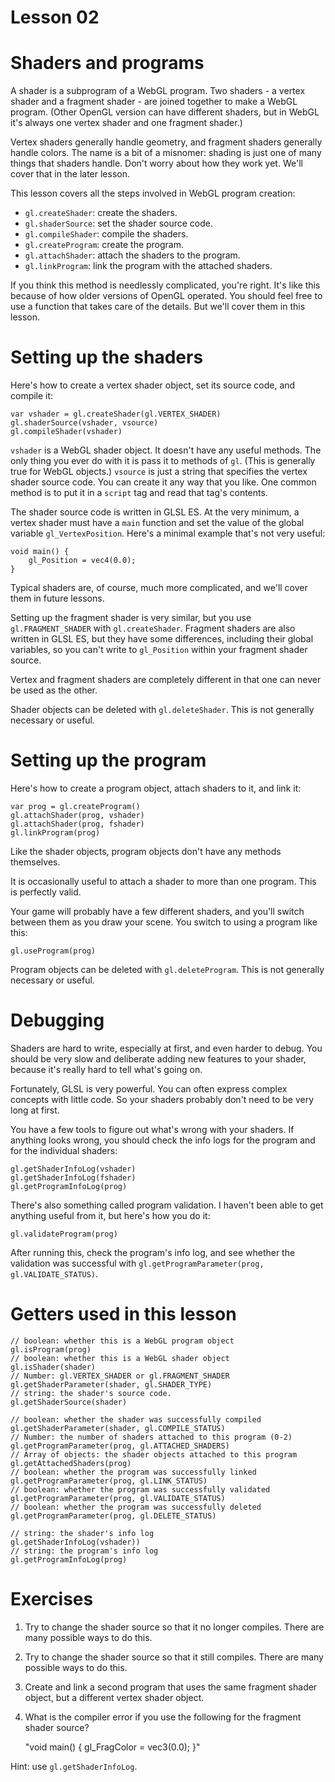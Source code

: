 # Lesson 02

Shaders and programs
====================

A shader is a subprogram of a WebGL program. Two shaders - a vertex shader and a fragment shader -
are joined together to make a WebGL program. (Other OpenGL version can have different shaders, but
in WebGL it's always one vertex shader and one fragment shader.)

Vertex shaders generally handle geometry, and fragment shaders generally handle colors. The name is
a bit of a misnomer: shading is just one of many things that shaders handle. Don't worry about how
they work yet. We'll cover that in the later lesson.

This lesson covers all the steps involved in WebGL program creation:

* `gl.createShader`: create the shaders.
* `gl.shaderSource`: set the shader source code.
* `gl.compileShader`: compile the shaders.
* `gl.createProgram`: create the program.
* `gl.attachShader`: attach the shaders to the program.
* `gl.linkProgram`: link the program with the attached shaders.

If you think this method is needlessly complicated, you're right. It's like this because of how
older versions of OpenGL operated. You should feel free to use a function that takes care of the
details. But we'll cover them in this lesson.

Setting up the shaders
======================

Here's how to create a vertex shader object, set its source code, and compile it:

	var vshader = gl.createShader(gl.VERTEX_SHADER)
	gl.shaderSource(vshader, vsource)
	gl.compileShader(vshader)

`vshader` is a WebGL shader object. It doesn't have any useful methods. The only thing you ever do
with it is pass it to methods of `gl`. (This is generally true for WebGL objects.) `vsource` is just
a string that specifies the vertex shader source code. You can create it any way that you like. One
common method is to put it in a `script` tag and read that tag's contents.

The shader source code is written in GLSL ES. At the very minimum, a vertex shader must have a 
`main` function and set the value of the global variable `gl_VertexPosition`. Here's a minimal
example that's not very useful:

	void main() {
	    gl_Position = vec4(0.0);
	}

Typical shaders are, of course, much more complicated, and we'll cover them in future lessons.

Setting up the fragment shader is very similar, but you use `gl.FRAGMENT_SHADER` with
`gl.createShader`. Fragment shaders are also written in GLSL ES, but they have some differences,
including their global variables, so you can't write to `gl_Position` within your fragment shader
source.

Vertex and fragment shaders are completely different in that one can never be used as the other.

Shader objects can be deleted with `gl.deleteShader`. This is not generally necessary or useful.

Setting up the program
======================

Here's how to create a program object, attach shaders to it, and link it:

	var prog = gl.createProgram()
	gl.attachShader(prog, vshader)
	gl.attachShader(prog, fshader)
	gl.linkProgram(prog)

Like the shader objects, program objects don't have any methods themselves.

It is occasionally useful to attach a shader to more than one program. This is perfectly valid.

Your game will probably have a few different shaders, and you'll switch between them as you draw
your scene. You switch to using a program like this:

	gl.useProgram(prog)

Program objects can be deleted with `gl.deleteProgram`. This is not generally necessary or useful.

Debugging
=========

Shaders are hard to write, especially at first, and even harder to debug. You should be very slow
and deliberate adding new features to your shader, because it's really hard to tell what's going on.

Fortunately, GLSL is very powerful. You can often express complex concepts with little code. So your
shaders probably don't need to be very long at first.

You have a few tools to figure out what's wrong with your shaders. If anything looks wrong, you
should check the info logs for the program and for the individual shaders:

	gl.getShaderInfoLog(vshader)
	gl.getShaderInfoLog(fshader)
	gl.getProgramInfoLog(prog)

There's also something called program validation. I haven't been able to get anything useful from
it, but here's how you do it:

	gl.validateProgram(prog)

After running this, check the program's info log, and see whether the validation was successful with
`gl.getProgramParameter(prog, gl.VALIDATE_STATUS)`.

Getters used in this lesson
===========================

	// boolean: whether this is a WebGL program object
	gl.isProgram(prog)
	// boolean: whether this is a WebGL shader object
	gl.isShader(shader)
	// Number: gl.VERTEX_SHADER or gl.FRAGMENT_SHADER
	gl.getShaderParameter(shader, gl.SHADER_TYPE)
	// string: the shader's source code.
	gl.getShaderSource(shader)

	// boolean: whether the shader was successfully compiled
	gl.getShaderParameter(shader, gl.COMPILE_STATUS)
	// Number: the number of shaders attached to this program (0-2)
	gl.getProgramParameter(prog, gl.ATTACHED_SHADERS)
	// Array of objects: the shader objects attached to this program
	gl.getAttachedShaders(prog)
	// boolean: whether the program was successfully linked
	gl.getProgramParameter(prog, gl.LINK_STATUS)
	// boolean: whether the program was successfully validated
	gl.getProgramParameter(prog, gl.VALIDATE_STATUS)
	// boolean: whether the program was successfully deleted
	gl.getProgramParameter(prog, gl.DELETE_STATUS)

	// string: the shader's info log
	gl.getShaderInfoLog(vshader))
	// string: the program's info log
	gl.getProgramInfoLog(prog)

Exercises
=========

1. Try to change the shader source so that it no longer compiles. There are many possible ways to do
this.
1. Try to change the shader source so that it still compiles. There are many possible ways to do
this.
1. Create and link a second program that uses the same fragment shader object, but a different
vertex shader object.
1. What is the compiler error if you use the following for the fragment shader source?

	"void main() { gl_FragColor = vec3(0.0); }"

Hint: use `gl.getShaderInfoLog`.



